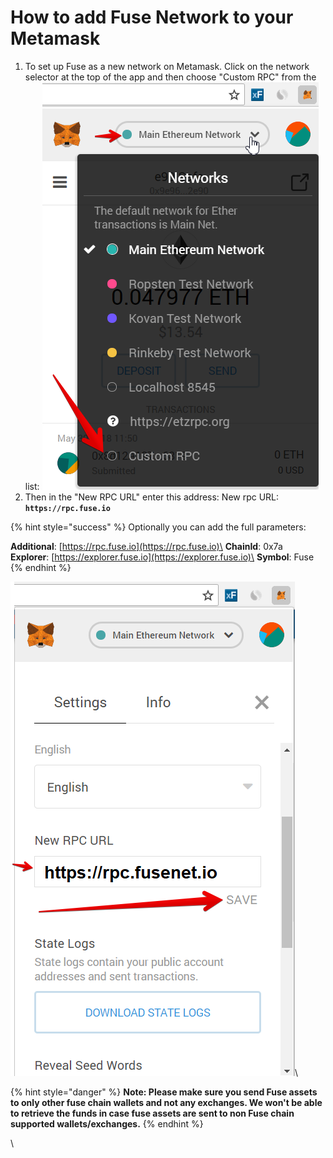 # How to add Fuse Network to your Metamask

1. To set up Fuse as a new network on Metamask. Click on the network selector at the top of the app and then choose "Custom RPC" from the list:   ![](<../../.gitbook/assets/etz1 (1).png>)  
2. Then in the "New RPC URL" enter this address: New rpc URL: **`https://rpc.fuse.io`**

{% hint style="success" %}
Optionally you can add the full parameters:

**Additional**: [https://rpc.fuse.io](https://rpc.fuse.io)\
**ChainId**: 0x7a\
**Explorer**: [https://explorer.fuse.io](https://explorer.fuse.io)\
**Symbol**: Fuse
{% endhint %}

![](../../.gitbook/assets/ez2.png)\


{% hint style="danger" %}
**Note: Please make sure you send Fuse assets to only other fuse chain wallets and not any exchanges. We won't be able to retrieve the funds in case fuse assets are sent to non Fuse chain supported wallets/exchanges.**
{% endhint %}

\
